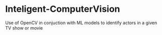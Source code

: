 # Inteligent-ComputerVision
Use of OpenCV in conjuction with ML models to identify actors in a given TV show or movie
